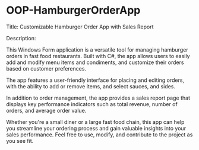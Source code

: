 # OOP-HamburgerOrderApp
Title: Customizable Hamburger Order App with Sales Report

Description:

This Windows Form application is a versatile tool for managing hamburger orders in fast food restaurants. Built with C#, the app allows users to easily add and modify menu items and condiments, and customize their orders based on customer preferences.

The app features a user-friendly interface for placing and editing orders, with the ability to add or remove items, and select sauces, and sides.

In addition to order management, the app provides a sales report page that displays key performance indicators such as total revenue, number of orders, and average order value.

Whether you're a small diner or a large fast food chain, this app can help you streamline your ordering process and gain valuable insights into your sales performance. Feel free to use, modify, and contribute to the project as you see fit.
